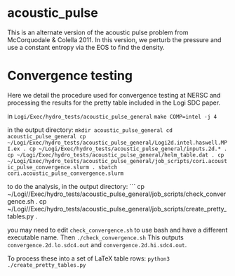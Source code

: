 # acoustic_pulse

This is an alternate version of the acoustic pulse problem from
McCorquodale & Colella 2011.  In this version, we perturb the pressure
and use a constant entropy via the EOS to find the density.

# Convergence testing

Here we detail the procedure used for convergence testing at NERSC and
processing the results for the pretty table included in the Logi SDC
paper.

  in `Logi/Exec/hydro_tests/acoustic_pulse_general`
    ```
    make COMP=intel -j 4
    ```

  in the output directory:
    ```
    mkdir acoustic_pulse_general
    cd acoustic_pulse_general
    cp ~/Logi/Exec/hydro_tests/acoustic_pulse_general/Logi2d.intel.haswell.MPI.ex .
    cp ~/Logi/Exec/hydro_tests/acoustic_pulse_general/inputs.2d.* .
    cp ~/Logi/Exec/hydro_tests/acoustic_pulse_general/helm_table.dat .
    cp ~/Logi/Exec/hydro_tests/acoustic_pulse_general/job_scripts/cori.acoustic_pulse_convergence.slurm .
    sbatch cori.acoustic_pulse_convergence.slurm
    ```

  to do the analysis, in the output directory:
    ```
    cp ~/Logi//Exec/hydro_tests/acoustic_pulse_general/job_scripts/check_convergence.sh .
    cp ~/Logi//Exec/hydro_tests/acoustic_pulse_general/job_scripts/create_pretty_tables.py .

  you may need to edit `check_convergence.sh` to use bash and have a
  different executable name.  Then
    ```
    ./check_convergence.sh
    ```
  This outputs `convergence.2d.lo.sdc4.out` and
 `convergence.2d.hi.sdc4.out`.

  To process these into a set of LaTeX table rows:
    ```
    python3 ./create_pretty_tables.py
    ```


